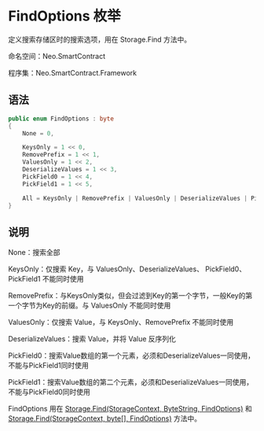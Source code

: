 # FindOptions 枚举

定义搜索存储区时的搜索选项，用在 Storage.Find 方法中。

命名空间：Neo.SmartContract

程序集：Neo.SmartContract.Framework

## 语法

```c#
public enum FindOptions : byte
{
    None = 0,

    KeysOnly = 1 << 0,
    RemovePrefix = 1 << 1,
    ValuesOnly = 1 << 2,
    DeserializeValues = 1 << 3,
    PickField0 = 1 << 4,
    PickField1 = 1 << 5,

    All = KeysOnly | RemovePrefix | ValuesOnly | DeserializeValues | PickField0 | PickField1
}
```

## 说明

None：搜索全部

KeysOnly：仅搜索 Key，与 ValuesOnly、DeserializeValues、 PickField0、PickField1 不能同时使用

RemovePrefix：与KeysOnly类似，但会过滤到Key的第一个字节，一般Key的第一个字节为Key的前缀。与 ValuesOnly 不能同时使用

ValuesOnly：仅搜索 Value，与 KeysOnly、RemovePrefix 不能同时使用

DeserializeValues：搜索 Value，并将 Value 反序列化

PickField0：搜索Value数组的第一个元素，必须和DeserializeValues一同使用，不能与PickField1同时使用

PickField1：搜索Value数组的第二个元素，必须和DeserializeValues一同使用，不能与PickField0同时使用

FindOptions 用在 [Storage.Find(StorageContext, ByteString, FindOptions)](Storage/Find.md) 和  [Storage.Find(StorageContext, byte[], FindOptions)](Storage/Find.md)  方法中。

